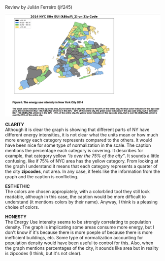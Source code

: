 Review by Julián Ferreiro (jif245)


![Alt text](HW8_Assignment_yt1369.png)

**CLARITY**  
Although it is clear the graph is showing that different parts of NY have different energy intensities, it is not clear what the units mean or how much more energy each category represents compared to the others. It would have been nice for some type of normalization in the scale.
The caption mentions the percentage each category is covering. It describes for example, that category yellow *“is over the 75% of the city”*. It sounds a little confusing, like if 75% of NYC area has the yellow category. 
From looking at the graph I understand it means that each category represents a quarter of the city **zipcodes**, not area. In any case, it feels like the information from the graph and the caption is conflicting. 
 
**ESTHETHIC**  
The colors are chosen appropiately, with a colorblind tool they still look readable, although in this case, the caption would be more difficult to understand (it mentions colors by their name). Anyway, I think is a pleasing choise of colors.

**HONESTY**  
The Energy Use intensity seems to be strongly correlating to population density. The graph is implicating some areas consume more energy, but I don't know if it's because there is more poeple of because there is more inefficient buildings, etc. Some type of normalization accounting for population density would have been useful to control for this. 
Also, when the graph mentions percentages of the city, it sounds like area but in reality is zipcodes (I think, but it's not clear).
